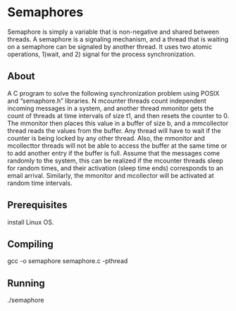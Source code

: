 # Semaphores
Semaphore is simply a variable that is non-negative and shared between threads.
A semaphore is a signaling mechanism, and a thread that is waiting on a semaphore can be signaled by another thread.
It uses two atomic operations, 1)wait, and 2) signal for the process synchronization.

## About
A C program to solve the following synchronization problem using
POSIX and “semaphore.h” libraries.
N mcounter threads count independent incoming messages in a system, and another thread
mmonitor gets the count of threads at time intervals of size t1, and then resets the counter to
0. The mmonitor then places this value in a buffer of size b, and a mmcollector thread reads
the values from the buffer.
Any thread will have to wait if the counter is being locked by any other thread. Also, the
mmonitor and mcollecttor threads will not be able to access the buffer at the same time or to
add another entry if the buffer is full.
Assume that the messages come randomly to the system, this can be realized if the mcounter
threads sleep for random times, and their activation (sleep time ends) corresponds to an email
arrival. Similarly, the mmonitor and mcollector will be activated at random time intervals.

## Prerequisites

install Linux OS.

## Compiling

gcc -o semaphore semaphore.c -pthread

## Running

./semaphore

